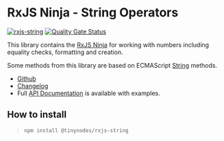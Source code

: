 # RxJS Ninja - String Operators

[![rxjs-string](https://img.shields.io/npm/v/@tinynodes/rxjs-string?label=rxjs-string)](https://www.npmjs.com/package/@tinynodes/rxjs-string)
[![Quality Gate Status](https://sonarcloud.io/api/project_badges/measure?project=tanepiper_rxjs-ninja&metric=alert_status)](https://sonarcloud.io/dashboard?id=tanepiper_rxjs-ninja)

This library contains the [RxJS Ninja](https://github.com/tanepiper/rxjs-ninja) for working with numbers including equality checks, formatting and creation.

Some methods from this library are based on ECMAScript [String](https://developer.mozilla.org/en-US/docs/Web/JavaScript/Reference/Global_Objects/String) methods.

- [Github](https://github.com/tanepiper/rxjs-ninja)
- [Changelog](https://github.com/tanepiper/rxjs-ninja/blob/master/libs/rxjs/string/CHANGELOG.md)
- Full [API Documentation](https://rxjs.ninja/modules/string.html) is available with examples.

## How to install

> `npm install @tinynodes/rxjs-string`
